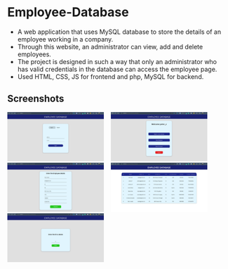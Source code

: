 # Employee-Database

- A web application that uses MySQL database to store the details of an employee working in a company.
- Through this website, an administrator can view, add and delete employees.
- The project is designed in such a way that only an administrator who has valid credentials in the database can access the employee page.
- Used HTML, CSS, JS for frontend and php, MySQL for backend.

## Screenshots
<p float="left">
  <img src="employeeDB/ss/aapic1.jpg" width="220">&nbsp;&nbsp;&nbsp;
  <img src = "employeeDB/ss/aapic2.jpg"  width = "220" >&nbsp;&nbsp;&nbsp;
  <img src = "employeeDB/ss/aapic3.jpg"  width = "220" >&nbsp;&nbsp;&nbsp;
  <img src = "employeeDB/ss/aapic4.jpg"  width = "220" >&nbsp;&nbsp;&nbsp;
  <img src = "employeeDB/ss/aapic5.jpg"  width = "220" >&nbsp;&nbsp;&nbsp;
</p>
